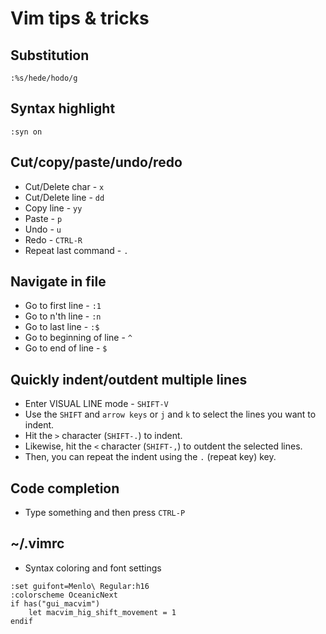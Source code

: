 # Vim tips & tricks
## Substitution 
```
:%s/hede/hodo/g
```
#####

## Syntax highlight
```
:syn on
```
#####

## Cut/copy/paste/undo/redo
* Cut/Delete char - `x`
* Cut/Delete line - `dd`
* Copy line - `yy`
* Paste - `p`
* Undo - `u`
* Redo - `CTRL-R`
* Repeat last command - `.`
#####

## Navigate in file
* Go to first line - `:1`
* Go to n'th line - `:n`
* Go to last line - `:$`
* Go to beginning of line  - `^`
* Go to end of line  - `$`
#####

## Quickly indent/outdent multiple lines
* Enter VISUAL LINE mode - `SHIFT-V`
* Use the `SHIFT` and `arrow keys` or `j` and `k` to select the lines you want to indent.
* Hit the `>` character (`SHIFT-.`) to indent.
* Likewise, hit the `<` character (`SHIFT-,`) to outdent the selected lines.
* Then, you can repeat the indent using the `.` (repeat key) key. 
#####

## Code completion
* Type something and then press `CTRL-P`
#####

## ~/.vimrc
* Syntax coloring and font settings
```
:set guifont=Menlo\ Regular:h16
:colorscheme OceanicNext
if has("gui_macvim")
    let macvim_hig_shift_movement = 1
endif
```
#####
